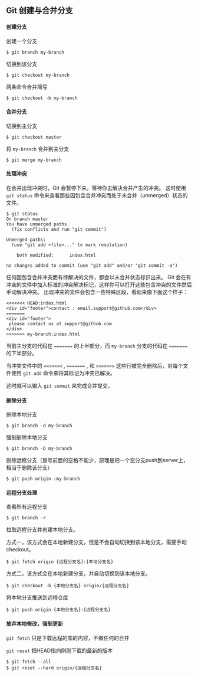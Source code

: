 ## Git 创建与合并分支

#### 创建分支

创建一个分支

```shell
$ git branch my-branch
```

切换到该分支

```shell
$ git checkout my-branch
```

两条命令合并简写

```shell
$ git checkout -b my-branch
```

#### 合并分支

切换到主分支

```shell
$ git checkout master
```

将 `my-branch` 合并到主分支

```shell
$ git merge my-branch
```

#### 处理冲突

在合并出现冲突时，Git 会暂停下来，等待你去解决合并产生的冲突。 这时使用 `git status` 命令来查看那些因包含合并冲突而处于未合并（unmerged）状态的文件。

```shell
$ git status
On branch master
You have unmerged paths.
  (fix conflicts and run "git commit")

Unmerged paths:
  (use "git add <file>..." to mark resolution)

    both modified:      index.html

no changes added to commit (use "git add" and/or "git commit -a")
```

任何因包含合并冲突而有待解决的文件，都会以未合并状态标识出来。 Git 会在有冲突的文件中加入标准的冲突解决标记，这样你可以打开这些包含冲突的文件然后手动解决冲突。 出现冲突的文件会包含一些特殊区段，看起来像下面这个样子：

```shell
<<<<<<< HEAD:index.html
<div id="footer">contact : email.support@github.com</div>
=======
<div id="footer">
 please contact us at support@github.com
</div>
>>>>>>> my-branch:index.html
```

当前主分支的代码在 `=======` 的上半部分，而 `my-branch` 分支的代码在 `=======` 的下半部分。

当冲突文件中的 `<<<<<<<` , `=======` , 和 `>>>>>>>` 这些行被完全删除后，对每个文件使用 `git add` 命令来将其标记为冲突已解决。

这时就可以输入 `git commit` 来完成合并提交。

#### 删除分支

删除本地分支

```shell
$ git branch -d my-branch
```

强制删除本地分支

```shell
$ git branch -D my-branch
```

删除远程分支（冒号前面的空格不能少，原理是把一个空分支push到server上，相当于删除该分支）

```shell
$ git push origin :my-branch
```

#### 远程分支处理

查看所有远程分支

```shell
$ git branch -r
```

拉取远程分支并创建本地分支。

方式一，该方式会在本地新建分支，但是不会自动切换到该本地分支，需要手动checkout。

```shell
$ git fetch origin {远程分支名}:{本地分支名}
```

方式二，该方式会在本地新建分支，并自动切换到该本地分支。

```shell
$ git checkout -b {本地分支名} origin/{远程分支名}
```

将本地分支推送到远程仓库

```shell
$ git push origin {本地分支名}:{远程分支名}
```

#### 放弃本地修改，强制更新

`git fetch` 只是下载远程的库的内容，不做任何的合并

`git reset` 把HEAD指向刚刚下载的最新的版本

```shell
$ git fetch --all
$ git reset --hard origin/{远程分支名}
```

